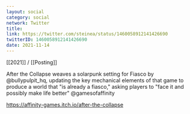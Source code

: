 ```yaml
---
layout: social
category: social
network: Twitter
title:
link: https://twitter.com/steinea/status/1460058912141426690
twitterID: 1460058912141426690
date: 2021-11-14
---
```


[[2021]] / [[Posting]]

After the Collapse weaves a solarpunk setting for Fiasco by @bullypulpit_hq, updating the key mechanical elements of that game to produce a world that "is already a fiasco," asking players to "face it and possibly make life better" @gamesofaffinity

<https://affinity-games.itch.io/after-the-collapse>
